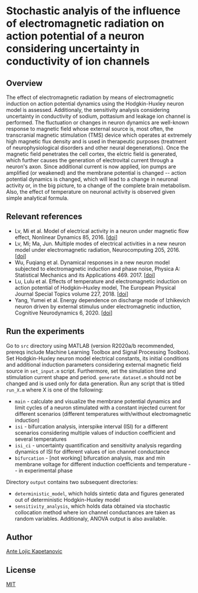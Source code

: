 # Stochastic analyis of the influence of electromagnetic radiation on action potential of a neuron considering uncertainty in conductivity of ion channels

## Overview
The effect of electromagnetic radiation by means of electromagnetic induction on action potential dynamics using the Hodgkin-Huxley neuron model is assessed. Additionaly, the sensitivity analysis considering uncertainty in conductivity of sodium, pottasium and leakage ion channel is performed.
The fluctuation or changes in neuron dynamics are well-known response to magnetic field whose external source is, most often, the transcranial magnetic stimulation (TMS) device which operates at extremely high magnetic flux density and is used in therapeutic purposes (treatment of neurophysiological disorders and other neural degenerations).
Once the magnetic field penetrates the cell cortex, the elctric field is generated, which further causes the generation of electrovital current through a neuron's axon.
Since additional current is now applied, ion pumps are amplified (or weakened) and the membrane potential is changed -- action potential dynamics is changed, which will lead to a change in neuronal activity or, in the big picture, to a change of the complete brain metabolism.
Also, the effect of temperature on neuronal activity is observed given simple analytical formula.

## Relevant references
* Lv, Mi et al. Model of electrical activity in a neuron under magnetic flow effect, Nonlinear Dynamics 85, 2016. [[doi](https://doi.org/10.1007/s11071-016-2773-6)]
* Lv, Mi; Ma, Jun. Multiple modes of electrical activities in a new neuron model under electromagnetic radiation, Neurocomputing 205, 2016. [[doi](https://doi.org/10.1016/j.neucom.2016.05.004)]
* Wu, Fuqiang et al. Dynamical responses in a new neuron model subjected to electromagnetic induction and phase noise, Physica A: Statistical Mechanics and its Applications 469. 2017. [[doi](https://doi.org/10.1016/j.physa.2016.11.056)]
* Lu, Lulu et al. Effects of temperature and electromagnetic induction on action potential of Hodgkin–Huxley model, The European Physical Journal Special Topics volume 227, 2018. [[doi](https://doi.org/10.1140/epjst/e2018-700140-1)]
* Yang, Yumei et al. Energy dependence on discharge mode of Izhikevich neuron driven by external stimulus under electromagnetic induction, Cognitive Neurodynamics 6, 2020. [[doi](https://doi.org/10.1007/s11571-020-09596-4)]

## Run the experiments
Go to `src` directory using MATLAB (version R2020a/b recommended, prereqs include Machine Learning Toolbox and Signal Processing Toolbox).
Set Hodgkin-Huxley neuron model electrical constants, its initial conditions and additional induction parameters considering external magnetic field source in `set_input.m` script.
Furthermore, set the simulation time and stimulation current shape and period.
`generate_dataset.m` should not be changed and is used only for data generation.
Run any script that is titled `run_X.m` where X is one of the following:
* `main` - calculate and visualize the membrane potential dynamics and limit cycles of a neuron stimulated with a constant injected current for different scenarios (different temperatures with/without electromagnetic induction)
* `isi` - bifurcation analysis, interspike interval (ISI) for a different scenarios considering multiple values of induction coefficient and several temperatures
* `isi_ci` - uncertainty quantification and sensitivity analysis regarding dynamics of ISI for different values of ion channel conductance
* `bifurcation` - [not working] bifurcation analysis, max and min membrane voltage for different induction coefficients and temperature -- in experimental phase

Directory `output` contains two subsequent directories:
* `deterministic_model`, which holds sintetic data and figures generated out of deterministic Hodgkin-Huxley model
* `sensitivity_analysis`, which holds data obtained via stochastic collocation method where ion channel conductances are taken as random variables. Additionaly, ANOVA output is also available.

## Author
[Ante Lojic Kapetanovic](http://adria.fesb.hr/~alojic00/)

## License
[MIT](https://github.com/antelk/hodgkin-huxley-model/blob/main/LICENSE)